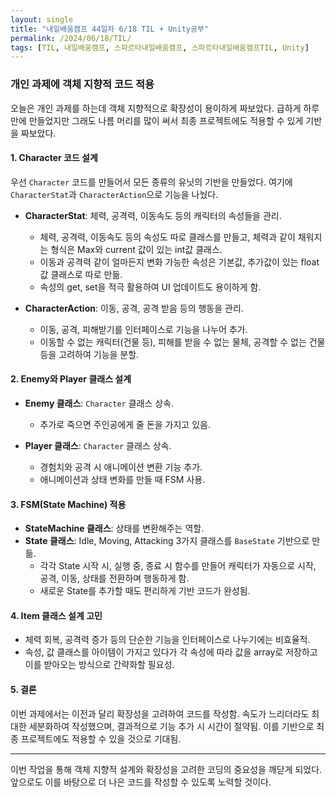 ```yaml
---
layout: single
title: "내일배움캠프 44일차 6/18 TIL + Unity공부"
permalink: /2024/06/18/TIL/
tags: [TIL, 내일배움캠프, 스파르타내일배움캠프, 스파르타내일배움캠프TIL, Unity]
---
```


### 개인 과제에 객체 지향적 코드 적용

오늘은 개인 과제를 하는데 객체 지향적으로 확장성이 용이하게 짜보았다. 급하게 하루 만에 만들었지만 그래도 나름 머리를 많이 써서 최종 프로젝트에도 적용할 수 있게 기반을 짜보았다.

#### 1. Character 코드 설계

우선 `Character` 코드를 만들어서 모든 종류의 유닛의 기반을 만들었다. 여기에 `CharacterStat`과 `CharacterAction`으로 기능을 나눴다.

- **CharacterStat**: 체력, 공격력, 이동속도 등의 캐릭터의 속성들을 관리.
  - 체력, 공격력, 이동속도 등의 속성도 따로 클래스를 만들고, 체력과 같이 채워지는 형식은 Max와 current 값이 있는 int값 클래스.
  - 이동과 공격력 같이 얼마든지 변화 가능한 속성은 기본값, 추가값이 있는 float값 클래스로 따로 만듦.
  - 속성의 get, set을 적극 활용하여 UI 업데이트도 용이하게 함.
  
- **CharacterAction**: 이동, 공격, 공격 받음 등의 행동을 관리.
  - 이동, 공격, 피해받기를 인터페이스로 기능을 나누어 추가.
  - 이동할 수 없는 캐릭터(건물 등), 피해를 받을 수 없는 물체, 공격할 수 없는 건물 등을 고려하여 기능을 분할.

#### 2. Enemy와 Player 클래스 설계

- **Enemy 클래스**: `Character` 클래스 상속.
  - 추가로 죽으면 주인공에게 줄 돈을 가지고 있음.
  
- **Player 클래스**: `Character` 클래스 상속.
  - 경험치와 공격 시 애니메이션 변환 기능 추가.
  - 애니메이션과 상태 변화를 만들 때 FSM 사용.

#### 3. FSM(State Machine) 적용

- **StateMachine 클래스**: 상태를 변환해주는 역할.
- **State 클래스**: Idle, Moving, Attacking 3가지 클래스를 `BaseState` 기반으로 만듦.
  - 각각 State 시작 시, 실행 중, 종료 시 함수를 만들어 캐릭터가 자동으로 시작, 공격, 이동, 상태를 전환하며 행동하게 함.
  - 새로운 State를 추가할 때도 편리하게 기반 코드가 완성됨.

#### 4. Item 클래스 설계 고민

- 체력 회복, 공격력 증가 등의 단순한 기능을 인터페이스로 나누기에는 비효율적.
- 속성, 값 클래스를 아이템이 가지고 있다가 각 속성에 따라 값을 array로 저장하고 이를 받아오는 방식으로 간략화할 필요성.

#### 5. 결론

이번 과제에서는 이전과 달리 확장성을 고려하여 코드를 작성함. 속도가 느리더라도 최대한 세분화하여 작성했으며, 결과적으로 기능 추가 시 시간이 절약됨. 이를 기반으로 최종 프로젝트에도 적용할 수 있을 것으로 기대됨.

---

이번 작업을 통해 객체 지향적 설계와 확장성을 고려한 코딩의 중요성을 깨닫게 되었다. 앞으로도 이를 바탕으로 더 나은 코드를 작성할 수 있도록 노력할 것이다.
